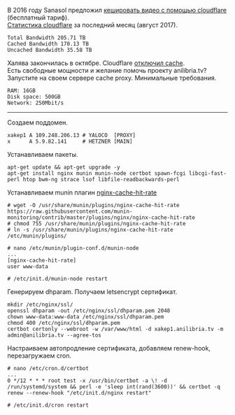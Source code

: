 В 2016 году Sanasol предложил <a href="https://goo.gl/DGxujN">кешировать видео с помощью cloudflare</a> (бесплатный тариф).<br/>
<a href="https://img.poiuty.com/img/41/6fc3f0c7447fce2f96ebe8300af4c341.png">Статистика cloudflare</a> за последний месяц (август 2017).
```
Total Bandwidth 205.71 TB
Cached Bandwidth 170.13 TB
Uncached Bandwidth 35.58 TB
```

Халява закончилась в октябре. Cloudflare <a href="https://img.poiuty.com/img/75/bf96a5525bba1fbbc32e53117c580e75.png">отключил cache</a>.<br/>
Есть свободные мощности и желание помочь проекту anilibria.tv?<br/>
Запустите на своем сервере cache proxy. Минимальные требования.<br/>
```
RAM: 16GB
Disk space: 500GB
Network: 250Mbit/s
```

<hr/>

Создаем поддомен.

```
xakep1 A 109.248.206.13 # YALOCO  [PROXY]
x      A 5.9.82.141     # HETZNER [MAIN]
```

Устанавливаем пакеты.
```
apt-get update && apt-get upgrade -y
apt-get install nginx munin munin-node certbot spawn-fcgi libcgi-fast-perl htop bwm-ng strace lsof libfile-readbackwards-perl
```

Устанавливаем munin плагин <a href="https://github.com/munin-monitoring/contrib/blob/master/plugins/nginx/nginx-cache-hit-rate">nginx-cache-hit-rate</a>
```
# wget -O /usr/share/munin/plugins/nginx-cache-hit-rate https://raw.githubusercontent.com/munin-monitoring/contrib/master/plugins/nginx/nginx-cache-hit-rate
# chmod 755 /usr/share/munin/plugins/nginx-cache-hit-rate
# ln -s /usr/share/munin/plugins/nginx-cache-hit-rate /etc/munin/plugins/

# nano /etc/munin/plugin-conf.d/munin-node
...
[nginx-cache-hit-rate]
user www-data

# /etc/init.d/munin-node restart
```

Генерируем dhparam. Получаем letsencrypt сертификат.
```
mkdir /etc/nginx/ssl/
openssl dhparam -out /etc/nginx/ssl/dhparam.pem 2048
chown www-data:www-data /etc/nginx/ssl/dhparam.pem
chmod 400 /etc/nginx/ssl/dhparam.pem
certbot certonly --webroot -w /var/www/html -d xakep1.anilibria.tv -m admin@anilibria.tv --agree-tos
```

Настраиваем автопродление сертификата, добавляем renew-hook, перезагружаем cron.
```
# nano /etc/cron.d/certbot
...
0 */12 * * * root test -x /usr/bin/certbot -a \! -d /run/systemd/system && perl -e 'sleep int(rand(3600))' && certbot -q renew --renew-hook "/etc/init.d/nginx restart"

# /etc/init.d/cron restart
```
